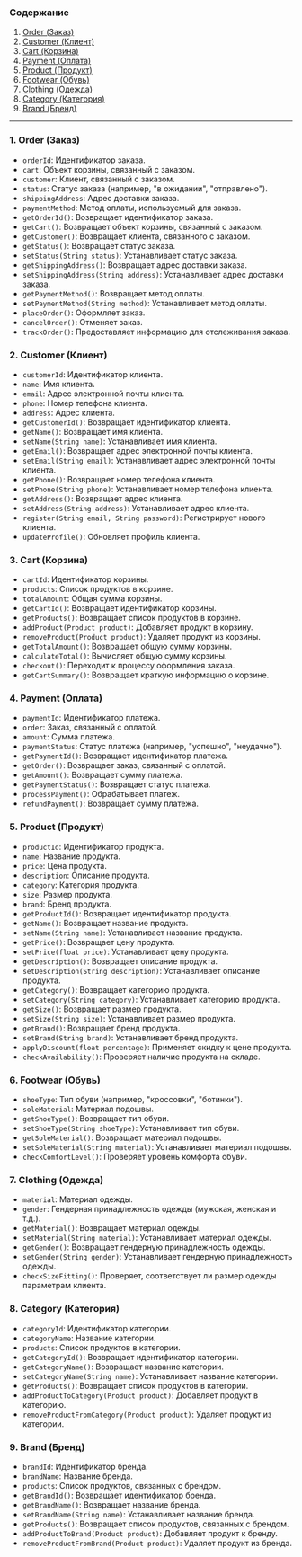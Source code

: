 ### Содержание

1. [Order (Заказ)](#1-order-заказ)
2. [Customer (Клиент)](#2-customer-клиент)
3. [Cart (Корзина)](#3-cart-корзина)
4. [Payment (Оплата)](#4-payment-оплата)
5. [Product (Продукт)](#5-product-продукт)
6. [Footwear (Обувь)](#6-footwear-обувь)
7. [Clothing (Одежда)](#7-clothing-одежда)
8. [Category (Категория)](#8-category-категория)
9. [Brand (Бренд)](#9-brand-бренд)

---

### 1. **Order (Заказ)**

- `orderId`: Идентификатор заказа.
- `cart`: Объект корзины, связанный с заказом.
- `customer`: Клиент, связанный с заказом.
- `status`: Статус заказа (например, "в ожидании", "отправлено").
- `shippingAddress`: Адрес доставки заказа.
- `paymentMethod`: Метод оплаты, используемый для заказа.
- `getOrderId()`: Возвращает идентификатор заказа.
- `getCart()`: Возвращает объект корзины, связанный с заказом.
- `getCustomer()`: Возвращает клиента, связанного с заказом.
- `getStatus()`: Возвращает статус заказа.
- `setStatus(String status)`: Устанавливает статус заказа.
- `getShippingAddress()`: Возвращает адрес доставки заказа.
- `setShippingAddress(String address)`: Устанавливает адрес доставки заказа.
- `getPaymentMethod()`: Возвращает метод оплаты.
- `setPaymentMethod(String method)`: Устанавливает метод оплаты.
- `placeOrder()`: Оформляет заказ.
- `cancelOrder()`: Отменяет заказ.
- `trackOrder()`: Предоставляет информацию для отслеживания заказа.

### 2. **Customer (Клиент)**

- `customerId`: Идентификатор клиента.
- `name`: Имя клиента.
- `email`: Адрес электронной почты клиента.
- `phone`: Номер телефона клиента.
- `address`: Адрес клиента.
- `getCustomerId()`: Возвращает идентификатор клиента.
- `getName()`: Возвращает имя клиента.
- `setName(String name)`: Устанавливает имя клиента.
- `getEmail()`: Возвращает адрес электронной почты клиента.
- `setEmail(String email)`: Устанавливает адрес электронной почты клиента.
- `getPhone()`: Возвращает номер телефона клиента.
- `setPhone(String phone)`: Устанавливает номер телефона клиента.
- `getAddress()`: Возвращает адрес клиента.
- `setAddress(String address)`: Устанавливает адрес клиента.
- `register(String email, String password)`: Регистрирует нового клиента.
- `updateProfile()`: Обновляет профиль клиента.

### 3. **Cart (Корзина)**

- `cartId`: Идентификатор корзины.
- `products`: Список продуктов в корзине.
- `totalAmount`: Общая сумма корзины.
- `getCartId()`: Возвращает идентификатор корзины.
- `getProducts()`: Возвращает список продуктов в корзине.
- `addProduct(Product product)`: Добавляет продукт в корзину.
- `removeProduct(Product product)`: Удаляет продукт из корзины.
- `getTotalAmount()`: Возвращает общую сумму корзины.
- `calculateTotal()`: Вычисляет общую сумму корзины.
- `checkout()`: Переходит к процессу оформления заказа.
- `getCartSummary()`: Возвращает краткую информацию о корзине.

### 4. **Payment (Оплата)**

- `paymentId`: Идентификатор платежа.
- `order`: Заказ, связанный с оплатой.
- `amount`: Сумма платежа.
- `paymentStatus`: Статус платежа (например, "успешно", "неудачно").
- `getPaymentId()`: Возвращает идентификатор платежа.
- `getOrder()`: Возвращает заказ, связанный с оплатой.
- `getAmount()`: Возвращает сумму платежа.
- `getPaymentStatus()`: Возвращает статус платежа.
- `processPayment()`: Обрабатывает платеж.
- `refundPayment()`: Возвращает сумму платежа.

### 5. **Product (Продукт)**

- `productId`: Идентификатор продукта.
- `name`: Название продукта.
- `price`: Цена продукта.
- `description`: Описание продукта.
- `category`: Категория продукта.
- `size`: Размер продукта.
- `brand`: Бренд продукта.
- `getProductId()`: Возвращает идентификатор продукта.
- `getName()`: Возвращает название продукта.
- `setName(String name)`: Устанавливает название продукта.
- `getPrice()`: Возвращает цену продукта.
- `setPrice(float price)`: Устанавливает цену продукта.
- `getDescription()`: Возвращает описание продукта.
- `setDescription(String description)`: Устанавливает описание продукта.
- `getCategory()`: Возвращает категорию продукта.
- `setCategory(String category)`: Устанавливает категорию продукта.
- `getSize()`: Возвращает размер продукта.
- `setSize(String size)`: Устанавливает размер продукта.
- `getBrand()`: Возвращает бренд продукта.
- `setBrand(String brand)`: Устанавливает бренд продукта.
- `applyDiscount(float percentage)`: Применяет скидку к цене продукта.
- `checkAvailability()`: Проверяет наличие продукта на складе.

### 6. **Footwear (Обувь)**

- `shoeType`: Тип обуви (например, "кроссовки", "ботинки").
- `soleMaterial`: Материал подошвы.
- `getShoeType()`: Возвращает тип обуви.
- `setShoeType(String shoeType)`: Устанавливает тип обуви.
- `getSoleMaterial()`: Возвращает материал подошвы.
- `setSoleMaterial(String material)`: Устанавливает материал подошвы.
- `checkComfortLevel()`: Проверяет уровень комфорта обуви.

### 7. **Clothing (Одежда)**

- `material`: Материал одежды.
- `gender`: Гендерная принадлежность одежды (мужская, женская и т.д.).
- `getMaterial()`: Возвращает материал одежды.
- `setMaterial(String material)`: Устанавливает материал одежды.
- `getGender()`: Возвращает гендерную принадлежность одежды.
- `setGender(String gender)`: Устанавливает гендерную принадлежность одежды.
- `checkSizeFitting()`: Проверяет, соответствует ли размер одежды параметрам клиента.

### 8. **Category (Категория)**

- `categoryId`: Идентификатор категории.
- `categoryName`: Название категории.
- `products`: Список продуктов в категории.
- `getCategoryId()`: Возвращает идентификатор категории.
- `getCategoryName()`: Возвращает название категории.
- `setCategoryName(String name)`: Устанавливает название категории.
- `getProducts()`: Возвращает список продуктов в категории.
- `addProductToCategory(Product product)`: Добавляет продукт в категорию.
- `removeProductFromCategory(Product product)`: Удаляет продукт из категории.

### 9. **Brand (Бренд)**

- `brandId`: Идентификатор бренда.
- `brandName`: Название бренда.
- `products`: Список продуктов, связанных с брендом.
- `getBrandId()`: Возвращает идентификатор бренда.
- `getBrandName()`: Возвращает название бренда.
- `setBrandName(String name)`: Устанавливает название бренда.
- `getProducts()`: Возвращает список продуктов, связанных с брендом.
- `addProductToBrand(Product product)`: Добавляет продукт к бренду.
- `removeProductFromBrand(Product product)`: Удаляет продукт из бренда.


